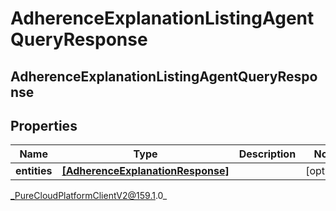 # AdherenceExplanationListingAgentQueryResponse

## AdherenceExplanationListingAgentQueryResponse

## Properties

|Name | Type | Description | Notes|
|------------ | ------------- | ------------- | -------------|
| **entities** | [**[AdherenceExplanationResponse]**](AdherenceExplanationResponse) |  | [optional] |



_PureCloudPlatformClientV2@159.1.0_
